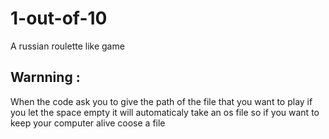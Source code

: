 # 1-out-of-10
A russian roulette like game

## Warnning :
When the code ask you to give the path of the file that you want to play if you let the space empty it will automaticaly take an os file so if you want to keep your computer alive coose a file 